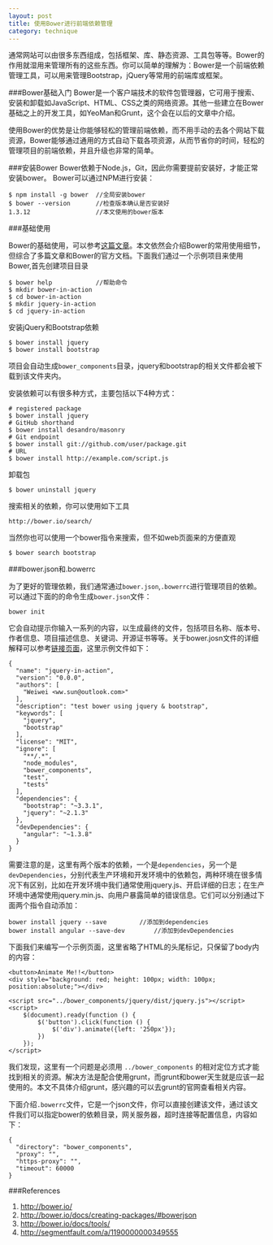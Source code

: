 ```yaml
---
layout: post
title: 使用Bower进行前端依赖管理
category: technique
---
```


通常网站可以由很多东西组成，包括框架、库、静态资源、工具包等等。Bower的作用就湿用来管理所有的这些东西。你可以简单的理解为：Bower是一个前端依赖管理工具，可以用来管理Bootstrap，jQuery等常用的前端库或框架。

<!--more-->

###Bower基础入门
Bower是一个客户端技术的软件包管理器，它可用于搜索、安装和卸载如JavaScript、HTML、CSS之类的网络资源。其他一些建立在Bower基础之上的开发工具，如YeoMan和Grunt，这个会在以后的文章中介绍。

使用Bower的优势是让你能够轻松的管理前端依赖，而不用手动的去各个网站下载资源，Bower能够通过通用的方式自动下载各项资源，从而节省你的时间，轻松的管理项目的前端依赖，并且升级也非常的简单。

###安装Bower
Bower依赖于Node.js，Git，因此你需要提前安装好，才能正常安装bower。 Bower可以通过NPM进行安装：

	$ npm install -g bower 	//全局安装bower
	$ bower --version 		//检查版本确认是否安装好
	1.3.12  				//本文使用的bower版本

###基础使用

Bower的基础使用，可以参考[这篇文章](http://segmentfault.com/a/1190000000349555)。本文依然会介绍Bower的常用使用细节，但综合了多篇文章和Bower的官方文档。下面我们通过一个示例项目来使用Bower,首先创建项目目录

	$ bower help			//帮助命令
	$ mkdir bower-in-action
	$ cd bower-in-action
	$ mkdir jquery-in-action
	$ cd jquery-in-action
	
安装jQuery和Bootstrap依赖

	$ bower install jquery
	$ bower install bootstrap

项目会自动生成`bower_components`目录，jquery和bootstrap的相关文件都会被下载到该文件夹内。

安装依赖可以有很多种方式，主要包括以下4种方式：

	# registered package
	$ bower install jquery
	# GitHub shorthand
	$ bower install desandro/masonry
	# Git endpoint
	$ bower install git://github.com/user/package.git
	# URL
	$ bower install http://example.com/script.js
	
卸载包

	$ bower uninstall jquery

搜索相关的依赖，你可以使用如下工具

	http://bower.io/search/

当然你也可以使用一个bower指令来搜索，但不如web页面来的方便直观

	$ bower search bootstrap

###bower.json和.bowerrc

为了更好的管理依赖，我们通常通过`bower.json`,`.bowerrc`进行管理项目的依赖。可以通过下面的的命令生成`bower.json`文件：

	bower init

它会自动提示你输入一系列的内容，以生成最终的文件，包括项目名称、版本号、作者信息、项目描述信息、关键词、开源证书等等。关于bower.josn文件的详细解释可以参考[链接页面](http://bower.io/docs/creating-packages/#bowerjson)，这里示例文件如下：
	
	{
	  "name": "jquery-in-action",
	  "version": "0.0.0",
	  "authors": [
	    "Weiwei <ww.sun@outlook.com>"
	  ],
	  "description": "test bower using jquery & bootstrap",
	  "keywords": [
	    "jquery",
	    "bootstrap"
	  ],
	  "license": "MIT",
	  "ignore": [
	    "**/.*",
	    "node_modules",
	    "bower_components",
	    "test",
	    "tests"
	  ],
	  "dependencies": {
	    "bootstrap": "~3.3.1",
	    "jquery": "~2.1.3"
	  },
	  "devDependencies": {
	    "angular": "~1.3.8"
	  }
	}

需要注意的是，这里有两个版本的依赖，一个是`dependencies`，另一个是`devDependencies`，分别代表生产环境和开发环境中的依赖包，两种环境在很多情况下有区别，比如在开发环境中我们通常使用jquery.js、开启详细的日志；在生产环境中通常使用jquery.min.js、向用户暴露简单的错误信息。它们可以分别通过下面两个指令自动添加：

	bower install jquery --save			//添加到dependencies
	bower install angular --save-dev		//添加到devDependencies

下面我们来编写一个示例页面，这里省略了HTML的头尾标记，只保留了body内的内容：
	
	<button>Animate Me!!</button>
	<div style="background: red; height: 100px; width: 100px; position:absolute;"></div>
	
	<script src="../bower_components/jquery/dist/jquery.js"></script>
	<script>
	    $(document).ready(function () {
	        $('button').click(function () {
	            $('div').animate({left: '250px'});
	        })
	    });
	</script>

我们发现，这里有一个问题是必须用 `../bower_components` 的相对定位方式才能找到相关的资源。解决方法是配合使用grunt，而grunt和bower天生就是应该一起使用的。本文不具体介绍grunt，感兴趣的可以去grunt的官网查看相关内容。

下面介绍`.bowerrc`文件，它是一个json文件，你可以直接创建该文件，通过该文件我们可以指定bower的依赖目录，网关服务器，超时连接等配置信息，内容如下：

	{
	  "directory": "bower_components",
	  "proxy": "",
	  "https-proxy": "",
	  "timeout": 60000
	}

###References

1. http://bower.io/
2. http://bower.io/docs/creating-packages/#bowerjson
2. http://bower.io/docs/tools/
3. http://segmentfault.com/a/1190000000349555